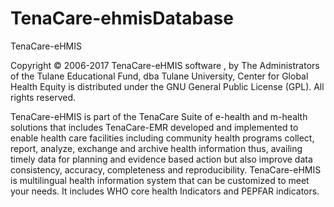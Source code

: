 # TenaCare-ehmisDatabase
TenaCare-eHMIS

Copyright © 2006-2017 TenaCare-eHMIS software , by The Administrators of the Tulane Educational Fund, dba Tulane University, Center for Global Health Equity is distributed under the GNU General Public License (GPL). All rights reserved.

TenaCare-eHMIS is part of the TenaCare Suite of e-health and m-health solutions that includes TenaCare-EMR developed and implemented to enable health care facilities including community health programs collect, report, analyze, exchange and archive health information thus, availing timely data for planning and evidence based action but also improve data consistency, accuracy, completeness and reproducibility. TenaCare-eHMIS is multilingual health information system that can be customized to meet your needs. It includes WHO core health Indicators and PEPFAR indicators.
